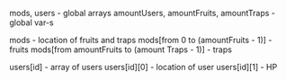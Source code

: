 mods, users - global arrays
amountUsers, amountFruits, amountTraps - global var-s

mods - location of fruits and traps
mods[from 0 to (amountFruits - 1)] - fruits
mods[from amountFruits to (amount Traps - 1)] - traps

users[id] - array of users
users[id][0] - location of user
users[id][1] - HP
